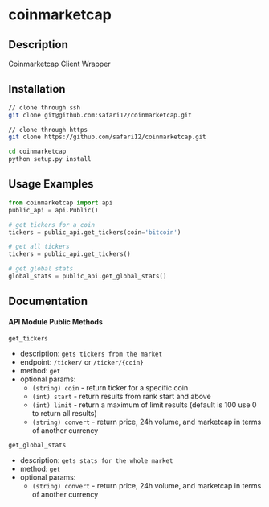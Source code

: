 # coinmarketcap

Description
-----------
Coinmarketcap Client Wrapper

Installation
------------

```bash
// clone through ssh
git clone git@github.com:safari12/coinmarketcap.git 

// clone through https
git clone https://github.com/safari12/coinmarketcap.git

cd coinmarketcap
python setup.py install
```

Usage Examples
--------------

```python
from coinmarketcap import api
public_api = api.Public()

# get tickers for a coin
tickers = public_api.get_tickers(coin='bitcoin')

# get all tickers
tickers = public_api.get_tickers()

# get global stats
global_stats = public_api.get_global_stats()
```

Documentation
-------------

#### API Module Public Methods

`get_tickers`
- description: `gets tickers from the market`
- endpoint: `/ticker/` or `/ticker/{coin}`
- method: `get`
- optional params:
    - `(string) coin` - return ticker for a specific coin
    - `(int) start` - return results from rank start and above
    - `(int) limit` - return a maximum of limit results (default is 100 use 0 to return all results)
    - `(string) convert` - return price, 24h volume, and marketcap in terms of another currency

`get_global_stats`
- description: `gets stats for the whole market`
- method: `get`
- optional params:
    - `(string) convert` - return price, 24h volume, and marketcap in terms of another currency
